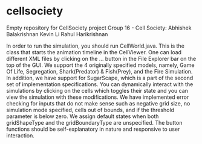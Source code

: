 cellsociety
===========
Empty repository for CellSociety project
Group 16 - Cell Society: 
Abhishek Balakrishnan
Kevin Li
Rahul Harikrishnan

In order to run the simulation, you should run CellWorld.java. This is the class that starts the animation
timeline in the CellViewer.  One can load different XML files by clicking on the ... button in the File Explorer
bar on the top of the GUI.  We support the 4 originally specified models, namely, Game Of Life, Segregation,
Shark(Predator) & Fish(Prey), and the Fire Simulation.  In addition, we have support for SugarScape, which is a part of 
the second set of implementation specifications.  You can dynamically interact with the simulations by 
clicking on the cells which toggles their state and you can view the simulation with these modifications.  We have implemented error checking for inputs that do not make sense
such as negative grid size, no simulation mode specified, cells out of bounds, and if the threshold parameter is below 
zero.  We assign default states when both gridShapeType and the gridBoundaryType are unspecified.
The button functions should be self-explanatory in nature and responsive to user interaction.
